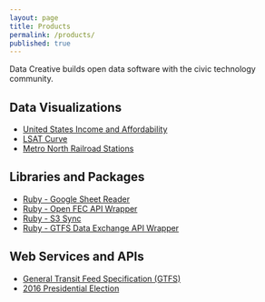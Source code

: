 ```yaml
---
layout: page
title: Products
permalink: /products/
published: true
---
```


Data Creative builds open data software
 with the civic technology community.

## Data Visualizations

 + [United States Income and Affordability](/projects/2015/03/01/income-and-affordability.html)
 + [LSAT Curve](/projects/2014/06/17/lsat-curve.html)
 + [Metro North Railroad Stations](/projects/2013/09/13/metro-north-stations.html)

## Libraries and Packages

 + [Ruby - Google Sheet Reader](https://github.com/data-creative/google-sheet-reader-ruby)
 + [Ruby - Open FEC API Wrapper](https://github.com/data-creative/open-fec-api-ruby)
 + [Ruby - S3 Sync](/projects/2015/07/21/s3-sync.html)
 + [Ruby - GTFS Data Exchange API Wrapper](/projects/2014/11/30/gtfs-data-exchange-api-ruby.html)

## Web Services and APIs

+ [General Transit Feed Specification (GTFS)](/projects/2015/04/19/gtfs-data-client.html)
+ [2016 Presidential Election](https://github.com/data-creative/twenty-sixteen)
